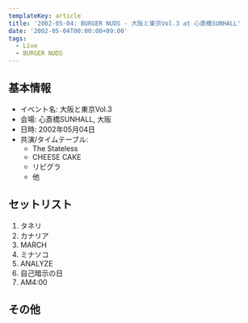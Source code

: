 ```yaml
---
templateKey: article
title: '2002-05-04: BURGER NUDS - 大阪と東京Vol.3 at 心斎橋SUNHALL'
date: '2002-05-04T00:00:00+09:00'
tags:
  - Live
  - BURGER NUDS
---
```

## 基本情報

* イベント名: 大阪と東京Vol.3
* 会場: 心斎橋SUNHALL, 大阪
* 日時: 2002年05月04日
* 共演/タイムテーブル:
  * The Stateless
  * CHEESE CAKE
  * リピグラ
  * 他

## セットリスト

1. タネリ
1. カナリア
1. MARCH
1. ミナソコ
1. ANALYZE
1. 自己暗示の日
1. AM4:00

## その他

